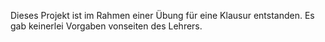 Dieses Projekt ist im Rahmen einer Übung für eine Klausur entstanden. Es gab keinerlei Vorgaben vonseiten des Lehrers.
